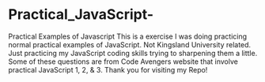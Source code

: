 # Practical_JavaScript-
Practical Examples of Javascript
This is a exercise I was doing practicing normal practical examples of JavaScript. Not Kingsland University related. Just practicing my JavaScript coding skills 
trying to sharpening them a little. Some of these questions are from Code Avengers website that involve practical JavaScript 1, 2, & 3. Thank you for visiting my Repo!
